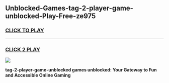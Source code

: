 
## Unblocked-Games-tag-2-player-game-unblocked-Play-Free-ze975
<h3>
<a href="https://premium76.site?title=tag-2-player-game-unblocked&ref=10A">CLICK TO PLAY</a></h3>
<hr>

<h3>
<a href="https://premium76.site?title=tag-2-player-game-unblocked&ref=10A">CLICK 2 PLAY</a>
  
</h3>

<a href="https://premium76.site?title=tag-2-player-game-unblocked&ref=10A"><img src="https://clearcache.store/games.png"></a>


**tag-2-player-game-unblocked games unblocked: Your Gateway to Fun and Accessible Online Gaming**

